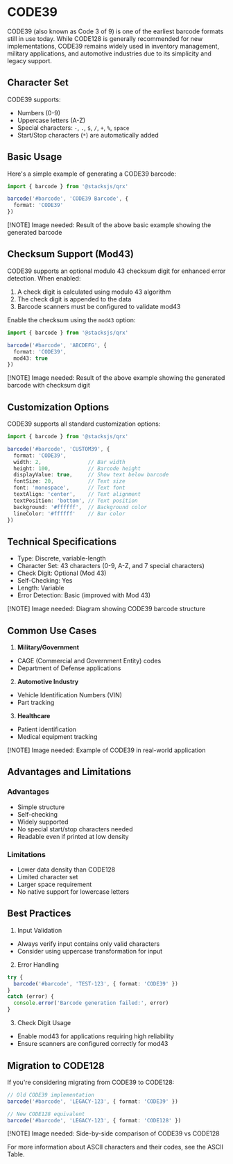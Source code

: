 # CODE39

CODE39 (also known as Code 3 of 9) is one of the earliest barcode formats still in use today. While CODE128 is generally recommended for new implementations, CODE39 remains widely used in inventory management, military applications, and automotive industries due to its simplicity and legacy support.

## Character Set

CODE39 supports:

- Numbers (0-9)
- Uppercase letters (A-Z)
- Special characters: `-`, `.`, `$`, `/`, `+`, `%`, `space`
- Start/Stop characters (`*`) are automatically added

## Basic Usage

Here's a simple example of generating a CODE39 barcode:

```ts
import { barcode } from '@stacksjs/qrx'

barcode('#barcode', 'CODE39 Barcode', {
  format: 'CODE39'
})
```

[!NOTE] Image needed: Result of the above basic example showing the generated barcode

## Checksum Support (Mod43)

CODE39 supports an optional modulo 43 checksum digit for enhanced error detection. When enabled:

1. A check digit is calculated using modulo 43 algorithm
2. The check digit is appended to the data
3. Barcode scanners must be configured to validate mod43

Enable the checksum using the `mod43` option:

```ts
import { barcode } from '@stacksjs/qrx'

barcode('#barcode', 'ABCDEFG', {
  format: 'CODE39',
  mod43: true
})
```

[!NOTE] Image needed: Result of the above example showing the generated barcode with checksum digit

## Customization Options

CODE39 supports all standard customization options:

```ts
import { barcode } from '@stacksjs/qrx'

barcode('#barcode', 'CUSTOM39', {
  format: 'CODE39',
  width: 2,               // Bar width
  height: 100,            // Barcode height
  displayValue: true,     // Show text below barcode
  fontSize: 20,           // Text size
  font: 'monospace',      // Text font
  textAlign: 'center',    // Text alignment
  textPosition: 'bottom', // Text position
  background: '#ffffff',  // Background color
  lineColor: '#ffffff'    // Bar color
})
```

## Technical Specifications

- Type: Discrete, variable-length
- Character Set: 43 characters (0-9, A-Z, and 7 special characters)
- Check Digit: Optional (Mod 43)
- Self-Checking: Yes
- Length: Variable
- Error Detection: Basic (improved with Mod 43)

[!NOTE] Image needed: Diagram showing CODE39 barcode structure

## Common Use Cases

1. **Military/Government**
  - CAGE (Commercial and Government Entity) codes
  - Department of Defense applications
2. **Automotive Industry**
  - Vehicle Identification Numbers (VIN)
  - Part tracking
3. **Healthcare**
  - Patient identification
  - Medical equipment tracking

[!NOTE] Image needed: Example of CODE39 in real-world application

## Advantages and Limitations

### Advantages

- Simple structure
- Self-checking
- Widely supported
- No special start/stop characters needed
- Readable even if printed at low density

### Limitations

- Lower data density than CODE128
- Limited character set
- Larger space requirement
- No native support for lowercase letters

## Best Practices

1. Input Validation
  - Always verify input contains only valid characters
  - Consider using uppercase transformation for input
2. Error Handling
  ```ts
  try {
    barcode('#barcode', 'TEST-123', { format: 'CODE39' })
  }
  catch (error) {
    console.error('Barcode generation failed:', error)
  }
  ```
3. Check Digit Usage
  - Enable mod43 for applications requiring high reliability
  - Ensure scanners are configured correctly for mod43

## Migration to CODE128

If you're considering migrating from CODE39 to CODE128:

```ts
// Old CODE39 implementation
barcode('#barcode', 'LEGACY-123', { format: 'CODE39' })

// New CODE128 equivalent
barcode('#barcode', 'LEGACY-123', { format: 'CODE128' })
```

[!NOTE] Image needed: Side-by-side comparison of CODE39 vs CODE128

For more information about ASCII characters and their codes, see the ASCII Table.
